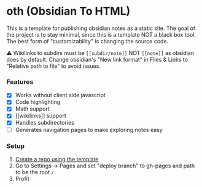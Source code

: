 # oth (Obsidian To HTML)

This is a template for publishing obsidian notes as a static site.
The goal of the project is to stay minimal, since this is a template NOT a black box tool.
The best form of "customizability" is changing the source code.

:warning: Wikilinks to subdirs must be `[[subdir/note]]` NOT `[[note]]` as obsidian does by default. Change obsidian's "New link format" in Files & Links to "Relative path to file" to avoid issues.

### Features

- [x] Works without client side javascript
- [x] Code highlighting
- [x] Math support
- [x] [[wikilinks]] support
- [x] Handles subdirectories
- [ ] Generates navigation pages to make exploring notes easy

### Setup

1. [Create a repo using the template](https://github.com/UlisseMini/oth/generate)
2. Go to Settings -> Pages and set "deploy branch" to gh-pages and path to be the root `/`
3. Profit
